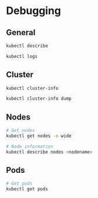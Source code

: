 # Debugging

## General

```bash
kubectl describe

kubectl logs
```

## Cluster

```bash
kubectl cluster-info

kubectl cluster-info dump
```

## Nodes

```bash
# Get nodes
kubectl get nodes -o wide

# Node information
kubectl describe nodes <nodename>
```

## Pods

```bash
# Get pods
kubectl get pods
```
